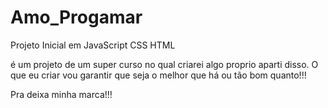 # Amo_Progamar

Projeto Inicial em JavaScript CSS HTML

é um projeto de um super curso no qual criarei algo proprio aparti disso.
O que eu criar vou garantir que seja o melhor que há ou tão bom quanto!!!

Pra deixa minha marca!!!

